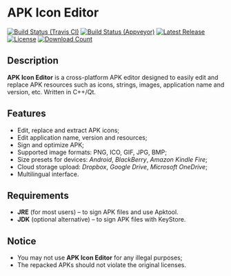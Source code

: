 # APK Icon Editor

[![Build Status (Travis CI)](https://travis-ci.org/kefir500/apk-icon-editor.svg)](https://travis-ci.org/kefir500/apk-icon-editor/builds)
[![Build Status (Appveyor)](https://ci.appveyor.com/api/projects/status/github/kefir500/apk-icon-editor?branch=master&svg=true)](https://ci.appveyor.com/project/kefir500/apk-icon-editor/history)
[![Latest Release](https://img.shields.io/github/release/kefir500/apk-icon-editor.svg?maxAge=86400)](https://github.com/kefir500/apk-icon-editor/releases/latest)
[![License](https://img.shields.io/badge/license-GPLv3-blue.svg?maxAge=2592000)](https://raw.githubusercontent.com/kefir500/apk-icon-editor/master/LICENSE)
[![Download Count](https://img.shields.io/github/downloads/kefir500/apk-icon-editor/total.svg?maxAge=86400)](https://github.com/kefir500/apk-icon-editor/releases)

## Description
**APK Icon Editor** is a cross-platform APK editor designed to easily edit and replace APK resources such as icons, strings, images, application name and version, etc. Written in C++/Qt.

## Features
- Edit, replace and extract APK icons;
- Edit application name, version and resources;
- Sign and optimize APK;
- Supported image formats: PNG, ICO, GIF, JPG, BMP;
- Size presets for devices: *Android*, *BlackBerry*, *Amazon Kindle Fire*;
- Cloud storage upload: *Dropbox*, *Google Drive*, *Microsoft OneDrive*;
- Multilingual interface.

## Requirements
- **JRE** (for most users) – to sign APK files and use Apktool.
- **JDK** (optional alternative) – to sign APK files with KeyStore.

## Notice
- You may not use **APK Icon Editor** for any illegal purposes;
- The repacked APKs should not violate the original licenses.
